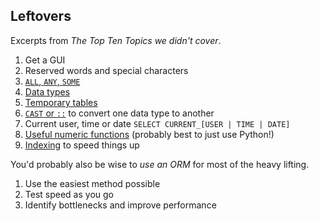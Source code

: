 ## Leftovers

Excerpts from _The Top Ten Topics we didn't cover_.

1. Get a GUI
2. Reserved words and special characters
3. [`ALL`, `ANY`, `SOME`](https://www.postgresql.org/docs/current/functions-comparisons.html)
4. [Data types](https://www.postgresql.org/docs/current/datatype.html)
5. [Temporary tables](http://www.postgresqltutorial.com/postgresql-temporary-table/)
6. [`CAST` or `::`](http://www.postgresqltutorial.com/postgresql-cast/) to convert one data type to another
7. Current user, time or date `SELECT CURRENT_[USER | TIME | DATE]`
8. [Useful numeric functions](https://www.postgresql.org/docs/current/functions-math.html) (probably best to just use Python!)
9. [Indexing](https://devcenter.heroku.com/articles/postgresql-indexes) to speed things up

You'd probably also be wise to _use an ORM_ for most of the heavy lifting.

1. Use the easiest method possible
2. Test speed as you go
3. Identify bottlenecks and improve performance
